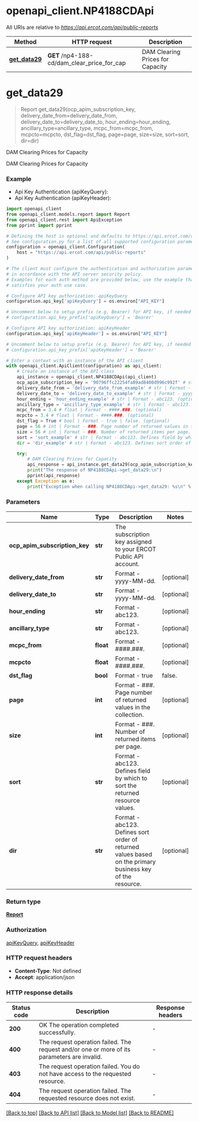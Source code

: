 # openapi_client.NP4188CDApi

All URIs are relative to *https://api.ercot.com/api/public-reports*

Method | HTTP request | Description
------------- | ------------- | -------------
[**get_data29**](NP4188CDApi.md#get_data29) | **GET** /np4-188-cd/dam_clear_price_for_cap | DAM Clearing Prices for Capacity


# **get_data29**
> Report get_data29(ocp_apim_subscription_key, delivery_date_from=delivery_date_from, delivery_date_to=delivery_date_to, hour_ending=hour_ending, ancillary_type=ancillary_type, mcpc_from=mcpc_from, mcpcto=mcpcto, dst_flag=dst_flag, page=page, size=size, sort=sort, dir=dir)

DAM Clearing Prices for Capacity

DAM Clearing Prices for Capacity

### Example

* Api Key Authentication (apiKeyQuery):
* Api Key Authentication (apiKeyHeader):

```python
import openapi_client
from openapi_client.models.report import Report
from openapi_client.rest import ApiException
from pprint import pprint

# Defining the host is optional and defaults to https://api.ercot.com/api/public-reports
# See configuration.py for a list of all supported configuration parameters.
configuration = openapi_client.Configuration(
    host = "https://api.ercot.com/api/public-reports"
)

# The client must configure the authentication and authorization parameters
# in accordance with the API server security policy.
# Examples for each auth method are provided below, use the example that
# satisfies your auth use case.

# Configure API key authorization: apiKeyQuery
configuration.api_key['apiKeyQuery'] = os.environ["API_KEY"]

# Uncomment below to setup prefix (e.g. Bearer) for API key, if needed
# configuration.api_key_prefix['apiKeyQuery'] = 'Bearer'

# Configure API key authorization: apiKeyHeader
configuration.api_key['apiKeyHeader'] = os.environ["API_KEY"]

# Uncomment below to setup prefix (e.g. Bearer) for API key, if needed
# configuration.api_key_prefix['apiKeyHeader'] = 'Bearer'

# Enter a context with an instance of the API client
with openapi_client.ApiClient(configuration) as api_client:
    # Create an instance of the API class
    api_instance = openapi_client.NP4188CDApi(api_client)
    ocp_apim_subscription_key = '90796ffc22254fa89ad8400d996c992f' # str | The subscription key assigned to your ERCOT Public API account.
    delivery_date_from = 'delivery_date_from_example' # str | Format - yyyy-MM-dd. (optional)
    delivery_date_to = 'delivery_date_to_example' # str | Format - yyyy-MM-dd. (optional)
    hour_ending = 'hour_ending_example' # str | Format - abc123. (optional)
    ancillary_type = 'ancillary_type_example' # str | Format - abc123. (optional)
    mcpc_from = 3.4 # float | Format - ####.###. (optional)
    mcpcto = 3.4 # float | Format - ####.###. (optional)
    dst_flag = True # bool | Format - true | false. (optional)
    page = 56 # int | Format - ###. Page number of returned values in the collection. (optional)
    size = 56 # int | Format - ###. Number of returned items per page. (optional)
    sort = 'sort_example' # str | Format - abc123. Defines field by which to sort the returned resource values. (optional)
    dir = 'dir_example' # str | Format - abc123. Defines sort order of returned values based on the primary business key of the resource. (optional)

    try:
        # DAM Clearing Prices for Capacity
        api_response = api_instance.get_data29(ocp_apim_subscription_key, delivery_date_from=delivery_date_from, delivery_date_to=delivery_date_to, hour_ending=hour_ending, ancillary_type=ancillary_type, mcpc_from=mcpc_from, mcpcto=mcpcto, dst_flag=dst_flag, page=page, size=size, sort=sort, dir=dir)
        print("The response of NP4188CDApi->get_data29:\n")
        pprint(api_response)
    except Exception as e:
        print("Exception when calling NP4188CDApi->get_data29: %s\n" % e)
```



### Parameters


Name | Type | Description  | Notes
------------- | ------------- | ------------- | -------------
 **ocp_apim_subscription_key** | **str**| The subscription key assigned to your ERCOT Public API account. | 
 **delivery_date_from** | **str**| Format - yyyy-MM-dd. | [optional] 
 **delivery_date_to** | **str**| Format - yyyy-MM-dd. | [optional] 
 **hour_ending** | **str**| Format - abc123. | [optional] 
 **ancillary_type** | **str**| Format - abc123. | [optional] 
 **mcpc_from** | **float**| Format - ####.###. | [optional] 
 **mcpcto** | **float**| Format - ####.###. | [optional] 
 **dst_flag** | **bool**| Format - true | false. | [optional] 
 **page** | **int**| Format - ###. Page number of returned values in the collection. | [optional] 
 **size** | **int**| Format - ###. Number of returned items per page. | [optional] 
 **sort** | **str**| Format - abc123. Defines field by which to sort the returned resource values. | [optional] 
 **dir** | **str**| Format - abc123. Defines sort order of returned values based on the primary business key of the resource. | [optional] 

### Return type

[**Report**](Report.md)

### Authorization

[apiKeyQuery](../README.md#apiKeyQuery), [apiKeyHeader](../README.md#apiKeyHeader)

### HTTP request headers

 - **Content-Type**: Not defined
 - **Accept**: application/json

### HTTP response details

| Status code | Description | Response headers |
|-------------|-------------|------------------|
**200** | OK The operation completed successfully. |  -  |
**400** | The request operation failed. The request and/or one or more of its parameters are invalid. |  -  |
**403** | The request operation failed. You do not have access to the requested resource. |  -  |
**404** | The request operation failed. The requested resource does not exist. |  -  |

[[Back to top]](#) [[Back to API list]](../README.md#documentation-for-api-endpoints) [[Back to Model list]](../README.md#documentation-for-models) [[Back to README]](../README.md)

